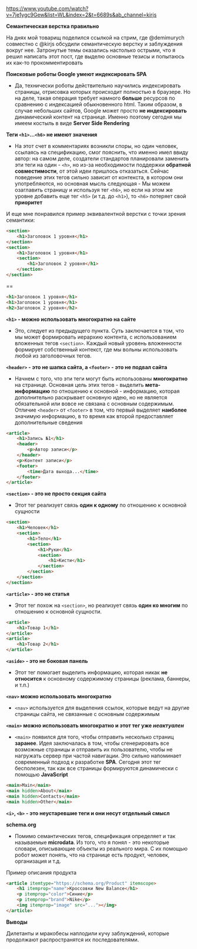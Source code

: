 https://www.youtube.com/watch?v=7je1ygc9Gew&list=WL&index=2&t=6689s&ab_channel=kirjs

**Семантическая верстка правильно**

На днях мой товарищ поделился ссылкой на стрим, где @demimurych совместно с @kirjs обсудили семантическую верстку и заблуждения вокруг нее. Затронутые темы оказались настолько острыми, что я решил написать этот пост, где выделю основные тезисы и попытаюсь их как-то прокомментировать

**Поисковые роботы Google умеют индексировать SPA**

- Да, технически роботы действительно научились индексировать страницы, отрисовка которых происходит полностью в браузере. Но на деле, такая операция требует намного **больше** ресурсов по сравнению с индексацией обыкновенного html. Таким образом, в случае небольших сайтов, Google может просто **не индексировать** динамический контент на странице. Именно поэтому сегодня мы имеем костыль в виде **Server Side Rendering**

**Теги `<h1>`...`<h6>` не имеют значения**

- На этот счет в комментариях возникли споры, но один человек, ссылаясь на спецификацию, смог пояснить, что именно имел ввиду автор: на самом деле, создатели стандартов планировали заменить эти теги на один - `<h>`, но из-за необходимости поддержки **обратной совместимости**, от этой идеи пришлось отказаться. Сейчас поведение этих тегов сильно зависит от контекста, в котором они употребляются, но основная мысль следующая - Мы можем озаглавить страницу и используя тег `<h6>`, но если на этом же уровне добавить еще тег `<h5>` (и т.д. до `<h1>`), то `<h6>` потеряет свой **приоритет**

И еще мне понравился пример эквивалентной верстки с точки зрения семантики:

```html
<section> 
    <h1>Заголовок 1 уровня</h1> 
</section> 
<section> 
    <h1>Заголовок 1 уровня</h1> 
    <section> 
        <h1>Заголовок 2 уровня</h1> 
    </section> 
</section>
```
==
```html
<h1>Заголовок 1 уровня</h1> 
<h1>Заголовок 1 уровня</h1> 
<h2>Заголовок 2 уровня</h2>
```

**`<h1>` - можно использовать многократно на сайте**

- Это, следует из предыдущего пункта. Суть заключается в том, что мы может формировать иерархию контента, с использованием вложенных тегов `<section>`. Каждый новый уровень вложенности формирует собственный контекст, где мы вольны использовать любой из заголовочных тегов.

**`<header>` - это не шапка сайта, а `<footer>` - это не подвал сайта**

- Начнем с того, что эти теги могут быть использованы **многократно** на странице. Основная цель этих тегов - выделить **мета-информацию** по отношению к основной - информацию, которая дополнительно раскрывает основную идею, но не является обязательной или вовсе не связана с основным содержимым. Отличие `<header>` от `<footer>` в том, что первый выделяет **наиболее** значимую информацию, в то время как второй предоставляет дополнительные сведения

```html
<article>
	<h1>Запись №1</h1>
	<header>
		<p>Автор записи</p>
	</header>
	<p>Контент записи</p>
	<footer>
		<time>Дата выхода...</time>
	</footer>
</article>
```

**`<section>` - это не просто секция сайта**

- Этот тег реализует связь **один к одному** по отношению к основной сущности
  
```html
<section>
	<h1>Человек</h1>
	<section>
		<h1>Тело</h1>
		<section>
			<h1>Руки</h1>
			<section>
				<h1>Кисти</h1>
			</section>
		</section>
	</section>
</section>
```

**`<article>` - это не статья**

- Этот тег похож на `<section>`, но реализует связь **один ко многим** по отношению к основной сущности.

```html
<article>
	<h1>Товар 1</h1>
</article>
<article>
	<h1>Товар 2</h1>
</article>
```

**`<aside>` - это не боковая панель**

- Этот тег помогает выделить информацию, которая никак **не относится** к основному содержимому страницы (реклама, баннеры, и т.п.)
  
**`<nav>` можно использовать многократно**

- `<nav>` используется для выделения ссылок, которые ведут на другие страницы сайта, не связанные с основным содержимым

**`<main>` можно использовать многократно и этот тег уже *неактуален***

- `<main>` появился для того, чтобы отправить несколько страниц **заранее**. Идея заключалась в том, чтобы сгенерировать все возможные страницы и отправить их пользователю, чтобы не нагружать сервер при частой навигации. Это сильно напоминает современный подход к разработке **SPA**. Сегодня этот тег бесполезен, так как все страницы формируются динамически с помощью **JavaScript**

```html
<main>Main</main>
<main hidden>About</main>
<main hidden>Contacts</main>
<main hidden>Other</main>
```

**`<i>`, `<b>` - это неустаревшие теги и они несут отдельный смысл**

**schema.org**

- Помимо семантических тегов, спецификация определяет и так называемые **microdata**. Из того, что я понял - это некоторые словари, описывающие объекты из реального мира. С их помощью робот может понять, что на странице есть продукт, человек, организация и т.д.
  
Пример описания продукта

```html
<article itemtype="https://schema.org/Product" itemscope>
	<h1 itemprop="name">Кроссовки New Balance</h1>
	<p itemprop="color">Синие</p>
	<p itemprop="brand">Nike</p>
	<img itemprop="image" src="..."></img>
</article>
```

**Выводы**

Дилетанты и мракобесы наплодили кучу заблуждений, которые продолжают распространятся их последователями.